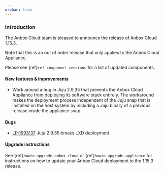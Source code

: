 ```yaml
---
orphan: true
---
```

### Introduction

The Anbox Cloud team is pleased to announce the release of Anbox Cloud 1.15.3.

Note that this is an out of order release that only applies to the Anbox Cloud Appliance.

Please see {ref}`ref-component-versions` for a list of updated components.

#### New features & improvements

* Work around a bug in Juju 2.9.35 that prevents the Anbox Cloud Appliance from deploying its software stack entirely. The workaround makes the deployment process independent of the Juju snap that is installed on the host system by including a Juju binary of a previous release inside the appliance snap.

#### Bugs

* [LP:1993137](https://bugs.launchpad.net/juju/+bug/1993137) Juju 2.9.35 breaks LXD deployment

#### Upgrade instructions

See {ref}`howto-upgrade-anbox-cloud` or {ref}`howto-upgrade-appliance` for instructions on how to update your Anbox Cloud deployment to the 1.15.3 release.
